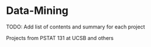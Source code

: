 # Data-Mining

TODO: Add list of contents and summary for each project

Projects from PSTAT 131 at UCSB and others
